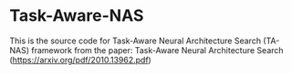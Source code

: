 # Task-Aware-NAS
This is the source code for Task-Aware Neural Architecture Search (TA-NAS) framework from the paper: Task-Aware Neural Architecture Search (https://arxiv.org/pdf/2010.13962.pdf)
